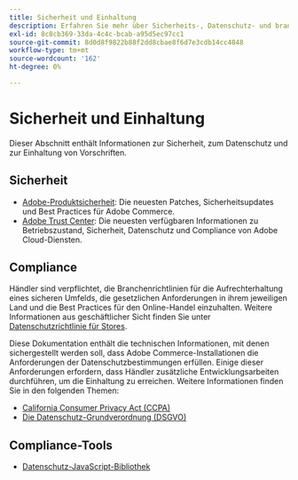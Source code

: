 ```yaml
---
title: Sicherheit und Einhaltung
description: Erfahren Sie mehr über Sicherheits-, Datenschutz- und branchenspezifische Compliance-Ressourcen für Ihr Adobe Commerce- oder Magento Open Source-Projekt.
exl-id: 8c8cb369-33da-4c4c-bcab-a95d5ec97cc1
source-git-commit: 8d0d8f9822b88f2dd8cbae8f6d7e3cdb14cc4848
workflow-type: tm+mt
source-wordcount: '162'
ht-degree: 0%

---
```


# Sicherheit und Einhaltung

Dieser Abschnitt enthält Informationen zur Sicherheit, zum Datenschutz und zur Einhaltung von Vorschriften.

## Sicherheit

- [Adobe-Produktsicherheit](https://helpx.adobe.com/security.html): Die neuesten Patches, Sicherheitsupdates und Best Practices für Adobe Commerce.
- [Adobe Trust Center](https://www.adobe.com/trust.html): Die neuesten verfügbaren Informationen zu Betriebszustand, Sicherheit, Datenschutz und Compliance von Adobe Cloud-Diensten.

## Compliance

Händler sind verpflichtet, die Branchenrichtlinien für die Aufrechterhaltung eines sicheren Umfelds, die gesetzlichen Anforderungen in ihrem jeweiligen Land und die Best Practices für den Online-Handel einzuhalten. Weitere Informationen aus geschäftlicher Sicht finden Sie unter [Datenschutzrichtlinie für Stores](https://experienceleague.adobe.com/docs/commerce-admin/start/compliance/privacy/privacy-policy.html).

Diese Dokumentation enthält die technischen Informationen, mit denen sichergestellt werden soll, dass Adobe Commerce-Installationen die Anforderungen der Datenschutzbestimmungen erfüllen. Einige dieser Anforderungen erfordern, dass Händler zusätzliche Entwicklungsarbeiten durchführen, um die Einhaltung zu erreichen. Weitere Informationen finden Sie in den folgenden Themen:

- [California Consumer Privacy Act (CCPA)](privacy/ccpa.md)
- [Die Datenschutz-Grundverordnung (DSGVO)](privacy/gdpr.md)

## Compliance-Tools

- [Datenschutz-JavaScript-Bibliothek](privacy/javascript-library.md)

